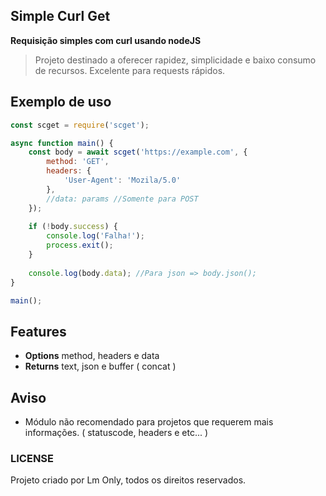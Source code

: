 ## Simple Curl Get

**Requisição simples com curl usando nodeJS**

> Projeto destinado a oferecer rapidez, simplicidade e baixo consumo de recursos. Excelente para requests rápidos.

## Exemplo de uso

```Javascript
const scget = require('scget');

async function main() {
    const body = await scget('https://example.com', {
        method: 'GET',
        headers: {
            'User-Agent': 'Mozila/5.0'
        },
        //data: params //Somente para POST
    });
    
    if (!body.success) {
        console.log('Falha!');
        process.exit();
    }
    
    console.log(body.data); //Para json => body.json();
}

main();
```

## Features

 - **Options** method, headers e data
 - **Returns** text, json e buffer ( concat )

## Aviso
 
 - Módulo não recomendado para projetos que requerem mais informações. ( statuscode, headers e etc... )


### LICENSE

Projeto criado por Lm Only, todos os direitos reservados.